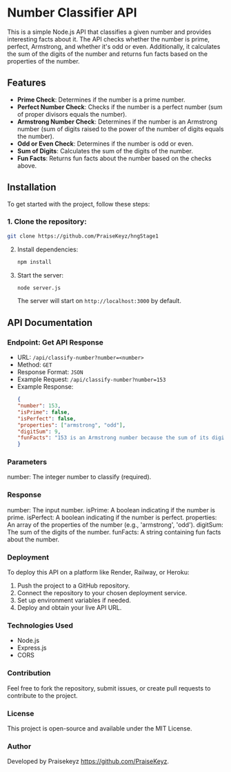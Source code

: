# Number Classifier API

This is a simple Node.js API that classifies a given number and provides interesting facts about it. The API checks whether the number is prime, perfect, Armstrong, and whether it's odd or even. Additionally, it calculates the sum of the digits of the number and returns fun facts based on the properties of the number.

## Features

- **Prime Check**: Determines if the number is a prime number.
- **Perfect Number Check**: Checks if the number is a perfect number (sum of proper divisors equals the number).
- **Armstrong Number Check**: Determines if the number is an Armstrong number (sum of digits raised to the power of the number of digits equals the number).
- **Odd or Even Check**: Determines if the number is odd or even.
- **Sum of Digits**: Calculates the sum of the digits of the number.
- **Fun Facts**: Returns fun facts about the number based on the checks above.

## Installation

To get started with the project, follow these steps:

### 1. Clone the repository:

```bash
git clone https://github.com/PraiseKeyz/hngStage1
```

2. Install dependencies:
   ```sh
   npm install
   ```
3. Start the server:
   ```sh
   node server.js
   ```
   The server will start on `http://localhost:3000` by default.

## API Documentation

### Endpoint: Get API Response
- URL: `/api/classify-number?number=<number>`
- Method: `GET`
- Response Format: `JSON`
- Example Request: `/api/classify-number?number=153`
- Example Response:
  ```json
  {
  "number": 153,
  "isPrime": false,
  "isPerfect": false,
  "properties": ["armstrong", "odd"],
  "digitSum": 9,
  "funFacts": "153 is an Armstrong number because the sum of its digits raised to the power of 3 equals 153. 153 is an odd number."
  }
  ```
### Parameters
number: The integer number to classify (required).

###  Response
number: The input number.
isPrime: A boolean indicating if the number is prime.
isPerfect: A boolean indicating if the number is perfect.
properties: An array of the properties of the number (e.g., 'armstrong', 'odd').
digitSum: The sum of the digits of the number.
funFacts: A string containing fun facts about the number.

### Deployment

To deploy this API on a platform like Render, Railway, or Heroku:
1. Push the project to a GitHub repository.
2. Connect the repository to your chosen deployment service.
3. Set up environment variables if needed.
4. Deploy and obtain your live API URL.

### Technologies Used
- Node.js
- Express.js
- CORS

### Contribution
Feel free to fork the repository, submit issues, or create pull requests to contribute to the project.

### License
This project is open-source and available under the MIT License.

### Author
Developed by Praisekeyz https://github.com/PraiseKeyz.


